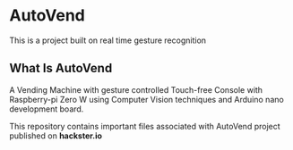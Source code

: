 # AutoVend

This is a project built on real time gesture recognition

## What Is AutoVend

A Vending Machine with gesture controlled Touch-free Console with Raspberry-pi Zero W using Computer Vision techniques and Arduino nano development board.

This repository contains important files associated with AutoVend project published on **hackster.io**
